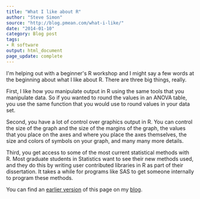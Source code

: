 ```yaml
---
title: "What I like about R"
author: "Steve Simon"
source: "http://blog.pmean.com/what-i-like/"
date: "2014-01-10"
category: Blog post
tags:
- R software
output: html_document
page_update: complete
---
```


I'm helping out with a beginner's R workshop and I might say a few words at the beginning about what I like about R. There are three big things, really.

<!---More--->

First, I like how you manipulate output in R using the same tools that you manipulate data. So if you wanted to round the values in an ANOVA table, you use the same function that you would use to round values in your data set.

Second, you have a lot of control over graphics output in R. You can control the size of the graph and the size of the margins of the graph, the values that you place on the axes and where you place the axes themselves, the size and colors of symbols on your graph, and many many more details.

Third, you get access to some of the most current statistical methods with R. Most graduate students in Statistics want to see their new methods used, and they do this by writing user contributed libraries in R as part of their dissertation. It takes a while for programs like SAS to get someone internally to program these methods.

You can find an [earlier version][sim1] of this page on my [blog][sim2].

[sim1]: http://blog.pmean.com/what-i-like/
[sim2]: http://blog.pmean.com